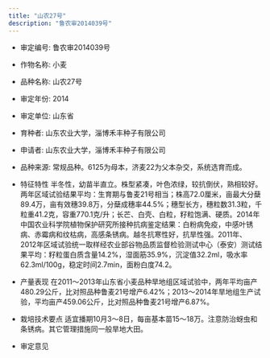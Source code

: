 ```yaml
---
title: "山农27号"
description: "鲁农审2014039号"
---
```

* 审定编号:  鲁农审2014039号

*  作物名称:  小麦

*  品种名称:  山农27号

*  审定年份:  2014

*  审定单位:  山东省

* 育种者:  山东农业大学，淄博禾丰种子有限公司

*  申请者:  山东农业大学，淄博禾丰种子有限公司

*  品种来源:  常规品种。6125为母本，济麦22为父本杂交，系统选育而成。

*  特征特性
半冬性，幼苗半直立。株型紧凑，叶色浓绿，较抗倒伏，熟相较好。两年区域试验结果平均：生育期与鲁麦21号相当；株高72.0厘米，亩最大分蘖89.4万，亩有效穗39.8万，分蘖成穗率44.5%；穗型长方，穗粒数31.3粒，千粒重41.2克，容重770.1克/升；长芒、白壳、白粒，籽粒饱满、硬质。2014年中国农业科学院植物保护研究所接种抗病鉴定结果：白粉病免疫，中感叶锈病、赤霉病和纹枯病，高感条锈病。越冬抗寒性好，抗旱性强。2011年、2012年区域试验统一取样经农业部谷物品质监督检验测试中心（泰安）测试结果平均：籽粒蛋白质含量14.2%，湿面筋35.9%，沉淀值32.2ml，吸水率62.3ml/100g，稳定时间2.7min，面粉白度74.2。

*  产量表现
在2011～2013年山东省小麦品种旱地组区域试验中，两年平均亩产480.29公斤，比对照品种鲁麦21号增产6.42%；2013～2014年旱地组生产试验，平均亩产459.06公斤，比对照品种鲁麦21号增产6.87%。

*  栽培技术要点
适宜播期10月3～8日，每亩基本苗15～18万。注意防治蚜虫和条锈病。其它管理措施同一般旱地大田。

*  审定意见

